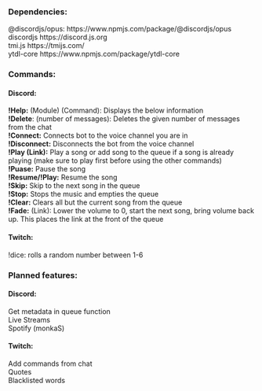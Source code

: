 <h3>Dependencies:</h3>
@discordjs/opus: https://www.npmjs.com/package/@discordjs/opus<br>
discordjs https://discord.js.org<br>
tmi.js https://tmijs.com/<br>
ytdl-core https://www.npmjs.com/package/ytdl-core<br>
<h3>Commands:</h3>
<h4>Discord:</h4>
<strong>!Help:</strong> (Module) (Command): Displays the below information<br>
<strong>!Delete</strong>: (number of messages): Deletes the given number of messages from the chat<br>
<strong>!Connect:</strong> Connects bot to the voice channel you are in<br>
<strong>!Disconnect:</strong> Disconnects the bot from the voice channel<br>
<strong>!Play (Link):</strong> Play a song or add song to the queue if a song is already playing (make sure to play first before using the other commands)<br>
<strong>!Puase:</strong> Pause the song<br>
<strong>!Resume/!Play:</strong> Resume the song<br>
<strong>!Skip:</strong> Skip to the next song in the queue<br>
<strong>!Stop:</strong> Stops the music and empties the queue<br>
<strong>!Clear:</strong> Clears all but the current song from the queue<br>
<strong>!Fade:</strong> (Link): Lower the volume to 0, start the next song, bring volume back up. This places the link at the front of the queue<br>
<h4>Twitch:</h4>
!dice: rolls a random number between 1-6<br>
<h3>Planned features:</h3>
<h4>Discord:</h4>
Get metadata in queue function<br>
Live Streams<br>
Spotify (monkaS)<br>
<h4>Twitch:</h4>
Add commands from chat<br>
Quotes<br>
Blacklisted words<br>